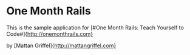 # One Month Rails

This is the sample application for
[#One Month Rails: Teach Yourself to Code#]{http://onemonthrails.com}

by [Mattan Griffel]{http://mattangriffel.com}

